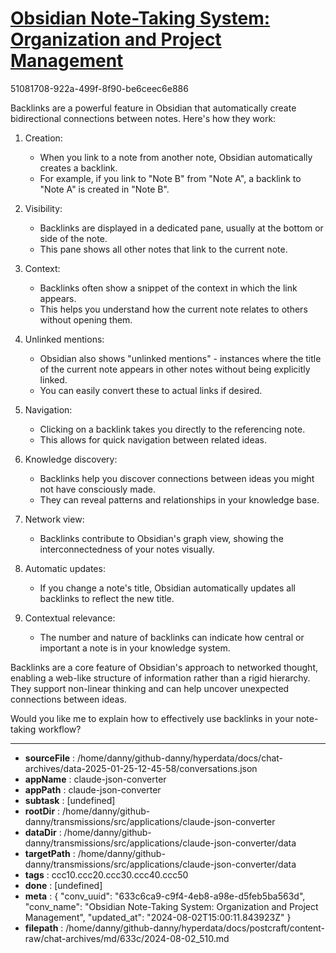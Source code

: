 # [Obsidian Note-Taking System: Organization and Project Management](https://claude.ai/chat/633c6ca9-c9f4-4eb8-a98e-d5feb5ba563d)

51081708-922a-499f-8f90-be6ceec6e886

 Backlinks are a powerful feature in Obsidian that automatically create bidirectional connections between notes. Here's how they work:

1. Creation:
   - When you link to a note from another note, Obsidian automatically creates a backlink.
   - For example, if you link to "Note B" from "Note A", a backlink to "Note A" is created in "Note B".

2. Visibility:
   - Backlinks are displayed in a dedicated pane, usually at the bottom or side of the note.
   - This pane shows all other notes that link to the current note.

3. Context:
   - Backlinks often show a snippet of the context in which the link appears.
   - This helps you understand how the current note relates to others without opening them.

4. Unlinked mentions:
   - Obsidian also shows "unlinked mentions" - instances where the title of the current note appears in other notes without being explicitly linked.
   - You can easily convert these to actual links if desired.

5. Navigation:
   - Clicking on a backlink takes you directly to the referencing note.
   - This allows for quick navigation between related ideas.

6. Knowledge discovery:
   - Backlinks help you discover connections between ideas you might not have consciously made.
   - They can reveal patterns and relationships in your knowledge base.

7. Network view:
   - Backlinks contribute to Obsidian's graph view, showing the interconnectedness of your notes visually.

8. Automatic updates:
   - If you change a note's title, Obsidian automatically updates all backlinks to reflect the new title.

9. Contextual relevance:
   - The number and nature of backlinks can indicate how central or important a note is in your knowledge system.

Backlinks are a core feature of Obsidian's approach to networked thought, enabling a web-like structure of information rather than a rigid hierarchy. They support non-linear thinking and can help uncover unexpected connections between ideas.

Would you like me to explain how to effectively use backlinks in your note-taking workflow?

---

* **sourceFile** : /home/danny/github-danny/hyperdata/docs/chat-archives/data-2025-01-25-12-45-58/conversations.json
* **appName** : claude-json-converter
* **appPath** : claude-json-converter
* **subtask** : [undefined]
* **rootDir** : /home/danny/github-danny/transmissions/src/applications/claude-json-converter
* **dataDir** : /home/danny/github-danny/transmissions/src/applications/claude-json-converter/data
* **targetPath** : /home/danny/github-danny/transmissions/src/applications/claude-json-converter/data
* **tags** : ccc10.ccc20.ccc30.ccc40.ccc50
* **done** : [undefined]
* **meta** : {
  "conv_uuid": "633c6ca9-c9f4-4eb8-a98e-d5feb5ba563d",
  "conv_name": "Obsidian Note-Taking System: Organization and Project Management",
  "updated_at": "2024-08-02T15:00:11.843923Z"
}
* **filepath** : /home/danny/github-danny/hyperdata/docs/postcraft/content-raw/chat-archives/md/633c/2024-08-02_510.md